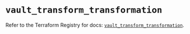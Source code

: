 # `vault_transform_transformation`

Refer to the Terraform Registry for docs: [`vault_transform_transformation`](https://registry.terraform.io/providers/hashicorp/vault/5.0.0/docs/resources/transform_transformation).
